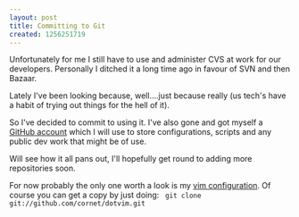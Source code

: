 ```yaml
--- 
layout: post
title: Committing to Git
created: 1256251719
---
```

Unfortunately for me I still have to use and administer CVS at work for our developers. Personally I ditched it a long time ago in favour of SVN and then Bazaar.

Lately I've been looking because, well....just because really (us tech's have a habit of trying out things for the hell of it).

So I've decided to commit to using it. I've also gone and got myself a [GitHub account](http://github.com/cornet) which I will use to store configurations, scripts and any public dev work that might be of use.

Will see how it all pans out, I'll hopefully get round to adding more repositories soon.

For now probably the only one worth a look is my [vim configuration](http://github.com/cornet/dotvim/tree/).
Of course you can get a copy by just doing:
<code>
git clone git://github.com/cornet/dotvim.git
</code>

